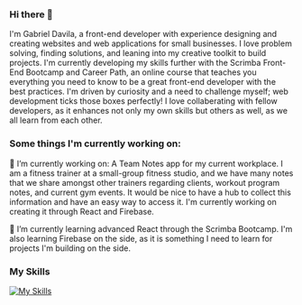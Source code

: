 ### Hi there 👋

I'm Gabriel Davila, a front-end developer with experience designing and creating websites and web applications for small businesses. I love problem solving, finding solutions, and leaning into my creative toolkit to build projects. I'm currently developing my skills further with the Scrimba Front-End Bootcamp and Career Path, an online course that teaches you everything you need to know to be a great front-end developer with the best practices. I'm driven by curiosity and a need to challenge myself; web development ticks those boxes perfectly! I love collaberating with fellow developers, as it enhances not only my own skills but others as well, as we all learn from each other.

### Some things I'm currently working on:

🔭 I’m currently working on: A Team Notes app for my current workplace. I am a fitness trainer at a small-group fitness studio, and we have many notes that we share amongst other trainers regarding clients, workout program notes, and current gym events. It would be nice to have a hub to collect this information and have an easy way to access it. I'm currently working on creating it through React and Firebase.

🌱 I’m currently learning advanced React through the Scrimba Bootcamp. I'm also learning Firebase on the side, as it is something I need to learn for projects I'm building on the side.

### My Skills
[![My Skills](https://skillicons.dev/icons?i=react,js,html,css,figma,github,nodejs,vite,wordpress,vscode,atom)](https://skillicons.dev)
